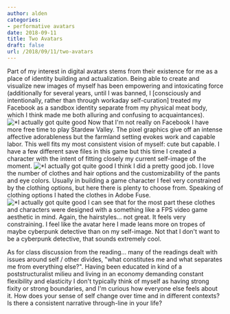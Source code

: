 ```yaml
---
author: alden
categories:
- performative avatars
date: 2018-09-11
title: Two Avatars
draft: false
url: /2018/09/11/two-avatars
---
```


Part of my interest in digital avatars stems from their existence for me as a place of identity building and actualization. Being able to create and visualize new images of myself has been empowering and intoxicating force (additionally for several years, until I was banned, I [consciously and intentionally, rather than through workaday self-curation] treated my Facebook as a sandbox identity separate from my physical meat body, which I think made me both alluring and confusing to acquaintances).
![*I actually got quite good](/images/Stardew1.gif)
Now that I'm not really on Facebook I have more free time to play Stardew Valley. The pixel graphics give off an intense affective adorableness but the farmland setting evokes work and capable labor. This well fits my most consistent vision of myself: cute but capable.
I have a few different save files in this game but this time I created a character with the intent of fitting closely my current self-image of the moment.
![*I actually got quite good](/images/Stardew2.gif)
I think I did a pretty good job. I love the number of clothes and hair options and the customizability of the pants and eye colors. Usually in building a game character I feel very constrained by the clothing options, but here there is plenty to choose from.
Speaking of clothing options I hated the clothes in Adobe Fuse.
![*I actually got quite good](/images/FuseMe.png)
I can see that for the most part these clothes and characters were designed with a something like a FPS video game aesthetic in mind. Again, the hairstyles... not great. It feels very constraining. I feel like the avatar here I made leans more on tropes of maybe cyberpunk detective than on my self-image. Not that I don't want to be a cyberpunk detective, that sounds extremely cool.

As for class discussion from the reading... many of the readings dealt with issues around self / other divides, "what constitutes me and what separates me from everything else?". Having been educated in kind of a poststructuralist milieu and living in an economy demanding constant flexibility and elasticity I don't typically think of myself as having strong fixity or strong boundaries, and I'm curious how everyone else feels about it. How does your sense of self change over time and in different contexts? Is there a consistent narrative through-line in your life?
